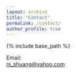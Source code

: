 ```yaml
---
layout: archive
title: "Contact"
permalink: /contact/
author_profile: true
---
```


{% include base_path %}

Email: 
<br>
ni_shuang@yahoo.com
